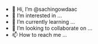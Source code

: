 - 👋 Hi, I’m @sachingowdaac
- 👀 I’m interested in ...
- 🌱 I’m currently learning ...
- 💞️ I’m looking to collaborate on ...
- 📫 How to reach me ...

<!---
sachingowdaac/sachingowdaac is a ✨ special ✨ repository because its `README.md` (this file) appears on your GitHub profile.
You can click the Preview link to take a look at your changes.
--->
